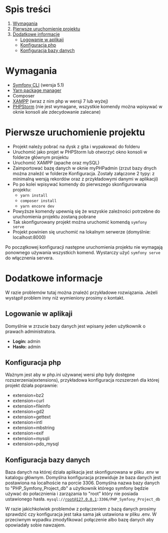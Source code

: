 # Spis treści
1. [Wymagania](#wymagania)
2. [Pierwsze uruchomienie projektu](#pierwsze-uruchomienie-projektu)
3. [Dodatkowe informacje](#dodatkowe-informacje)
    * [Logowanie w aplikaji](#logowanie-w-aplikaji)
    * [Konfiguracja php](#konfiguracja-php)
    * [Konfiguracja bazy danych](#konfiguracja-bazy-danych)

# Wymagania
- [Symfony CLI](https://symfony.com/download) (wersja 5.1)
- [Yarn package manager](https://classic.yarnpkg.com/en/docs/install/#windows-stable)
- Composer
- [XAMPP](https://www.apachefriends.org/pl/index.html) (wraz z nim php w wersji 7 lub wyżej)
- [PHPStorm](https://www.jetbrains.com/phpstorm/) (nie jest wymagane, wszystkie komendy można wpisywać w oknie konsoli ale zdecydowanie zalecane)

# Pierwsze uruchomienie projektu
- Projekt należy pobrać na dysk z gita i wypakować do folderu
- Uruchomić jako projet w PHPStorm lub otworzyć okno konsoli w folderze głównym projektu
- Uruchomić XAMPP (apache oraz mySQL)
- Zaimportować bazę danych w oknie myPHPadmin (zrzut bazy dnych można znaleźć w folderze Konfiguracja. Zostały załączone 2 typy: z minimalną wersją rekordów oraz z przykładowymi danymi w aplikacji)
- Po po kolei wpisywać komendy do pierwszego skonfigurowania projektu:
    + <code>yarn install</code>
    + <code>composer install</code>
    + <code>yarn encore dev</code>
- Powyższe komendy upewnią się że wszyskie zależności potrzebne do uruchomienia projektu zostaną pobrane
- Tak skonfigurowany projekt można uruchomić komendą <code>symfony serve</code>
- Projekt powinien się uruchomić na lokalnym serwerze (domyślnie: localhost:8000)

Po początkowej konfiguracji następne uruchomienia projektu nie wymagają ponownego używania wszystkich komend. Wystarczy użyć <code>symfony serve</code> do włącznenia servera.


# Dodatkowe informacje
W razie problemów tutaj można znaleźć przykładowe rozwiązania. Jeżeli wystąpił problem inny niż wymieniony prosimy o kontakt.

## Logowanie w aplikaji
Domyślnie w zrzucie bazy danych jest wpisany jeden użytkownik o prawach administratora.
* <b>Login:</b> admin
* <b>Hasło:</b> admin

## Konfiguracja php
Ważnym jest aby w php.ini używanej wersi php były dostępne rozszerzenia(extensions), przykładowa konfiguracja rozszerzeń dla której projekt działa poprawnie:
- extension=bz2
- extension=curl
- extension=fileinfo
- extension=gd2
- extension=gettext
- extension=intl
- extension=mbstring
- extension=exif
- extension=mysqli
- extension=pdo_mysql

## Konfiguracja bazy danych
Baza danych na której działa aplikacja jest skonfigurowana w pliku .env w katalogu głównym.
Domyślna konfiguracja przewiduje że baza danych jest postawiona na localhoście na porcie 3306.
Domyślna nazwa bazy danych to "PHP_Symfony_Project_db" a użytkownik którego symfony będzie używać do połacznienia i zarzązania to "root" który nie posiada ustawionego hasła.
<code>mysql://root@127.0.0.1:3306/PHP_Symfony_Project_db</code>

W razie jakichkolwiek problemów z połączeniem z bazą danych prosimy sprawdzić czy konfiguracja jest taka sama jak ustawiona w pliku .env.
W przeciwnym wypadku zmodyfikować połączenie albo bazę danych aby opowiadały sobie nawzajem.